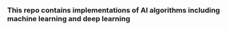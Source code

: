 ### This repo contains implementations of AI algorithms including machine learning and deep learning